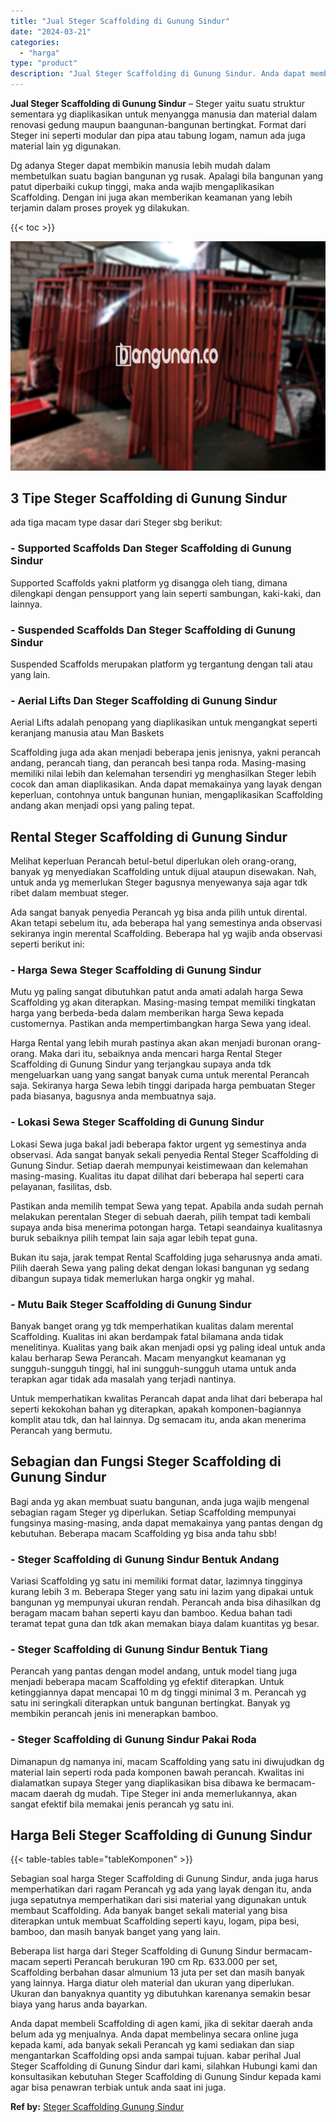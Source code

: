 ```yaml
---
title: "Jual Steger Scaffolding di Gunung Sindur"
date: "2024-03-21"
categories: 
  - "harga"
type: "product"
description: "Jual Steger Scaffolding di Gunung Sindur. Anda dapat membeli Scaffolding di agen kami, jika di sekitar daerah anda belum ada yg menjualnya. Anda dapat membel..."
---
```


**Jual Steger Scaffolding di Gunung Sindur** – Steger yaitu suatu struktur sementara yg diaplikasikan untuk menyangga manusia dan material dalam renovasi gedung maupun baangunan-bangunan bertingkat. Format dari Steger ini seperti modular dan pipa atau tabung logam, namun ada juga material lain yg digunakan.

Dg adanya Steger dapat membikin manusia lebih mudah dalam membetulkan suatu bagian bangunan yg rusak. Apalagi bila bangunan yang patut diperbaiki cukup tinggi, maka anda wajib mengaplikasikan Scaffolding. Dengan ini juga akan memberikan keamanan yang lebih terjamin dalam proses proyek yg dilakukan.

{{< toc >}}

![Jual Steger Scaffolding di Gunung Sindur](/images/sewa-scaffolding-steger-05.png)

## 3 Tipe Steger Scaffolding di Gunung Sindur

ada tiga macam type dasar dari Steger sbg berikut:

### \- Supported Scaffolds Dan Steger Scaffolding di Gunung Sindur

Supported Scaffolds yakni platform yg disangga oleh tiang, dimana dilengkapi dengan pensupport yang lain seperti sambungan, kaki-kaki, dan lainnya.

### \- Suspended Scaffolds Dan Steger Scaffolding di Gunung Sindur

Suspended Scaffolds merupakan platform yg tergantung dengan tali atau yang lain.

### \- Aerial Lifts Dan Steger Scaffolding di Gunung Sindur

Aerial Lifts adalah penopang yang diaplikasikan untuk mengangkat seperti keranjang manusia atau Man Baskets

Scaffolding juga ada akan menjadi beberapa jenis jenisnya, yakni perancah andang, perancah tiang, dan perancah besi tanpa roda. Masing-masing memiliki nilai lebih dan kelemahan tersendiri yg menghasilkan Steger lebih cocok dan aman diaplikasikan. Anda dapat memakainya yang layak dengan keperluan, contohnya untuk bangunan hunian, mengaplikasikan Scaffolding andang akan menjadi opsi yang paling tepat.

## Rental Steger Scaffolding di Gunung Sindur

Melihat keperluan Perancah betul-betul diperlukan oleh orang-orang, banyak yg menyediakan Scaffolding untuk dijual ataupun disewakan. Nah, untuk anda yg memerlukan Steger bagusnya menyewanya saja agar tdk ribet dalam membuat steger.

Ada sangat banyak penyedia Perancah yg bisa anda pilih untuk dirental. Akan tetapi sebelum itu, ada beberapa hal yang semestinya anda observasi sekiranya ingin merental Scaffolding. Beberapa hal yg wajib anda observasi seperti berikut ini:

### \- Harga Sewa Steger Scaffolding di Gunung Sindur

Mutu yg paling sangat dibutuhkan patut anda amati adalah harga Sewa Scaffolding yg akan diterapkan. Masing-masing tempat memiliki tingkatan harga yang berbeda-beda dalam memberikan harga Sewa kepada customernya. Pastikan anda mempertimbangkan harga Sewa yang ideal.

Harga Rental yang lebih murah pastinya akan akan menjadi buronan orang-orang. Maka dari itu, sebaiknya anda mencari harga Rental Steger Scaffolding di Gunung Sindur yang terjangkau supaya anda tdk mengeluarkan uang yang sangat banyak cuma untuk merental Perancah saja. Sekiranya harga Sewa lebih tinggi daripada harga pembuatan Steger pada biasanya, bagusnya anda membuatnya saja.

### \- Lokasi Sewa Steger Scaffolding di Gunung Sindur

Lokasi Sewa juga bakal jadi beberapa faktor urgent yg semestinya anda observasi. Ada sangat banyak sekali penyedia Rental Steger Scaffolding di Gunung Sindur. Setiap daerah mempunyai keistimewaan dan kelemahan masing-masing. Kualitas itu dapat dilihat dari beberapa hal seperti cara pelayanan, fasilitas, dsb.

Pastikan anda memilih tempat Sewa yang tepat. Apabila anda sudah pernah melakukan perentalan Steger di sebuah daerah, pilih tempat tadi kembali supaya anda bisa menerima potongan harga. Tetapi seandainya kualitasnya buruk sebaiknya pilih tempat lain saja agar lebih tepat guna.

Bukan itu saja, jarak tempat Rental Scaffolding juga seharusnya anda amati. Pilih daerah Sewa yang paling dekat dengan lokasi bangunan yg sedang dibangun supaya tidak memerlukan harga ongkir yg mahal.

### \- Mutu Baik Steger Scaffolding di Gunung Sindur

Banyak banget orang yg tdk memperhatikan kualitas dalam merental Scaffolding. Kualitas ini akan berdampak fatal bilamana anda tidak menelitinya. Kualitas yang baik akan menjadi opsi yg paling ideal untuk anda kalau berharap Sewa Perancah. Macam menyangkut keamanan yg sungguh-sungguh tinggi, hal ini sungguh-sungguh utama untuk anda terapkan agar tidak ada masalah yang terjadi nantinya.

Untuk memperhatikan kwalitas Perancah dapat anda lihat dari beberapa hal seperti kekokohan bahan yg diterapkan, apakah komponen-bagiannya komplit atau tdk, dan hal lainnya. Dg semacam itu, anda akan menerima Perancah yang bermutu.

## Sebagian dan Fungsi Steger Scaffolding di Gunung Sindur

Bagi anda yg akan membuat suatu bangunan, anda juga wajib mengenal sebagian ragam Steger yg diperlukan. Setiap Scaffolding mempunyai fungsinya masing-masing, anda dapat memakainya yang pantas dengan dg kebutuhan. Beberapa macam Scaffolding yg bisa anda tahu sbb!

### \- Steger Scaffolding di Gunung Sindur Bentuk Andang

Variasi Scaffolding yg satu ini memiliki format datar, lazimnya tingginya kurang lebih 3 m. Beberapa Steger yang satu ini lazim yang dipakai untuk bangunan yg mempunyai ukuran rendah. Perancah anda bisa dihasilkan dg beragam macam bahan seperti kayu dan bamboo. Kedua bahan tadi teramat tepat guna dan tdk akan memakan biaya dalam kuantitas yg besar.

### \- Steger Scaffolding di Gunung Sindur Bentuk Tiang

Perancah yang pantas dengan model andang, untuk model tiang juga menjadi beberapa macam Scaffolding yg efektif diterapkan. Untuk ketinggiannya dapat mencapai 10 m dg tinggi minimal 3 m. Perancah yg satu ini seringkali diterapkan untuk bangunan bertingkat. Banyak yg membikin perancah jenis ini menerapkan bamboo.

### \- Steger Scaffolding di Gunung Sindur Pakai Roda

Dimanapun dg namanya ini, macam Scaffolding yang satu ini diwujudkan dg material lain seperti roda pada komponen bawah perancah. Kwalitas ini dialamatkan supaya Steger yang diaplikasikan bisa dibawa ke bermacam-macam daerah dg mudah. Tipe Steger ini anda memerlukannya, akan sangat efektif bila memakai jenis perancah yg satu ini.

## Harga Beli Steger Scaffolding di Gunung Sindur

{{< table-tables table="tableKomponen" >}}

Sebagian soal harga Steger Scaffolding di Gunung Sindur, anda juga harus memperhatikan dari ragam Perancah yg ada yang layak dengan itu, anda juga sepatutnya memperhatikan dari sisi material yang digunakan untuk membaut Scaffolding. Ada banyak banget sekali material yang bisa diterapkan untuk membuat Scaffolding seperti kayu, logam, pipa besi, bamboo, dan masih banyak banget yang yang lain.

Beberapa list harga dari Steger Scaffolding di Gunung Sindur bermacam-macam seperti Perancah berukuran 190 cm Rp. 633.000 per set, Scaffolding berbahan dasar almunium 13 juta per set dan masih banyak yang lainnya. Harga diatur oleh material dan ukuran yang diperlukan. Ukuran dan banyaknya quantity yg dibutuhkan karenanya semakin besar biaya yang harus anda bayarkan.

Anda dapat membeli Scaffolding di agen kami, jika di sekitar daerah anda belum ada yg menjualnya. Anda dapat membelinya secara online juga kepada kami, ada banyak sekali Perancah yg kami sediakan dan siap mengantarkan Scaffolding opsi anda sampai tujuan. kabar perihal Jual Steger Scaffolding di Gunung Sindur dari kami, silahkan Hubungi kami dan konsultasikan kebutuhan Steger Scaffolding di Gunung Sindur kepada kami agar bisa penawran terbiak untuk anda saat ini juga.

**Ref by:** [Steger Scaffolding Gunung Sindur](https://id.wikipedia.org/wiki/Steger)
